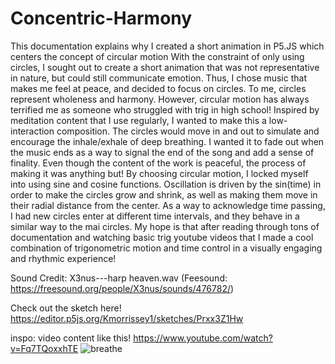 # Concentric-Harmony
This documentation explains why I created a short animation in P5.JS which centers the concept of circular motion
With the constraint of only using circles, I sought out to create a short animation that was not representative in nature, but could still communicate emotion. Thus, I chose music that makes me feel at peace, and decided to focus on circles. To me, circles represent wholeness and harmony. However, circular motion has always terrified me as someone who struggled with trig in high school! 
Inspired by meditation content that I use regularly, I wanted to make this a low-interaction composition. The circles would move in and out to simulate and encourage the inhale/exhale of deep breathing. I wanted it to fade out when the music ends as a way to signal the end of the song and add a sense of finality. 
Even though the content of the work is peaceful, the process of making it was anything but! By choosing circular motion, I locked myself into using sine and cosine functions. Oscillation is driven by the sin(time) in order to make the circles grow and shrink, as well as making them move in their radial distance from the center. As a way to acknowledge time passing, I had new circles enter at different time intervals, and they behave in a similar way to the mai circles. My hope is that after reading through tons of documentation and watching basic trig youtube videos that I made a cool combination of trigonometric motion and time control in a visually engaging and rhythmic experience!

Sound Credit: X3nus---harp heaven.wav (Feesound: https://freesound.org/people/X3nus/sounds/476782/)

Check out the sketch here!
https://editor.p5js.org/Kmorrissey1/sketches/Prxx3Z1Hw

inspo: video content like this! https://www.youtube.com/watch?v=Fq7TQoxxhTE
![breathe](https://github.com/user-attachments/assets/5da3e40f-6801-4e52-88a5-654f73cdd658)
